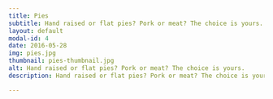 ```yaml
---
title: Pies
subtitle: Hand raised or flat pies? Pork or meat? The choice is yours.
layout: default
modal-id: 4
date: 2016-05-28
img: pies.jpg
thumbnail: pies-thumbnail.jpg
alt: Hand raised or flat pies? Pork or meat? The choice is yours.
description: Hand raised or flat pies? Pork or meat? The choice is yours.

---
```

